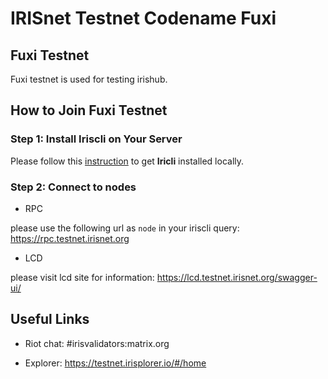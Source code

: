 # IRISnet Testnet Codename Fuxi

## Fuxi  Testnet

Fuxi testnet is used for testing irishub.

## How to Join Fuxi Testnet

### Step 1: Install Iriscli on Your Server

Please follow this [instruction](Install-the-Software.md) to get **Iricli** installed locally.

### Step 2: Connect to nodes

* RPC

please use the following url as `node` in your iriscli query: https://rpc.testnet.irisnet.org

* LCD

please visit lcd site for information: https://lcd.testnet.irisnet.org/swagger-ui/


##  Useful Links

* Riot chat: #irisvalidators:matrix.org

* Explorer: https://testnet.irisplorer.io/#/home